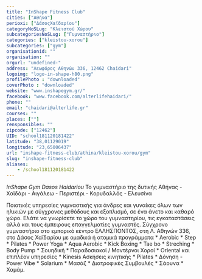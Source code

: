 ```yaml
---
title: "InShape Fitness Club"
cities: ["Αθήνα"]
perioxi: ["ΔάσοςΧαϊδαρίου"]
categoryNoSLug: "Κλειστού Χώρου"
subcategoriesNoSLug: ["Γυμναστήριο"]
categories: ["kleistou-xorou"]
subcategories: ["gym"]
organisationid: ""
organisation: ""
orgurl: "undefined-"
address: "Λεωφόρος Αθηνών 336, 12462 Chaidari"
logoimg: "logo-in-shape-h80.png"
profilePhoto : "downloaded"
coverPhoto : "downloaded"
website: "www.inshapegym.gr/"
facebook: "www.facebook.com/alterlifehaidari/"
phone: ""
email: "chaidari@alterlife.gr"
courses: ""
places: [""]
rensponsibles: ""
zipcode: ["12462"]
UID: "school181120181422"
latitude: "38,01129019"
longitude: "23,65006437"
url: "inshape-fitness-club/athina/kleistou-xorou/gym"
slug: "inshape-fitness-club"
aliases:
    - /school181120181422
---
```



*InShape Gym Dasos Haidariou* Το γυμναστήριο της δυτικής Αθήνας - Χαϊδάρι - Αιγάλεω - Περιστέρι - Κορυδαλλός - Ελευσίνα

Ποιοτικές υπηρεσίες γυμναστικής για άνδρες και γυναίκες όλων των ηλικιών με σύγχρονες μεθόδους και εξοπλισμό, σε ένα άνετο και καθαρό χώρο. Ελάτε να γνωρίσετε το χώρο του γυμναστηρίου, τις εγκαταστάσεις αλλά και τους έμπειρους επαγγελματίες γυμναστές. Σύγχρονο γυμναστήριο στο εμπορικό κέντρο ΕΛΛΗΣΠΟΝΤΟΣ, στη Λ. Αθηνών 336, στο Δάσος Χαϊδαρίου με ομαδικά ή ατομικά προγράμματα * Aerobic * Step * Pilates * Power Yoga * Aqua Aerobic * Kick Boxing * Tae bo * Streching * Body Pump * Σουηδική * Παραδοσιακοί / Μοντέρνοι Χοροί * Oriental και επιπλέον υπηρεσίες * Kinesis Ασκήσεις κινητικής * Pilates * Δόνηση - Power Vibe * Solarium * Μασάζ * Διατροφικές Συμβουλές * Σάουνα * Χαμάμ.